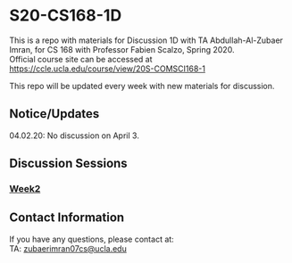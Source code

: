 # S20-CS168-1D

This is a repo with materials for Discussion 1D with TA Abdullah-Al-Zubaer Imran, for CS 168 with Professor Fabien Scalzo, Spring 2020.  
Official course site can be accessed at https://ccle.ucla.edu/course/view/20S-COMSCI168-1

This repo will be updated every week with new materials for discussion.


## Notice/Updates
04.02.20: No discussion on April 3.


## Discussion Sessions

### <a href = "https://github.com/zubaerimran/S20-CS168-1D/blob/master/week2/spring20_cs168_w2.pdf">Week2</a>



## Contact Information

If you have any questions, please contact at:  
TA: zubaerimran07cs@ucla.edu  
